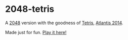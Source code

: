 # 2048-tetris
A [2048](http://git.io/2048) version with the goodness of [Tetris](https://github.com/prat0318/2048-tetris), [Atlantis 2014](style).

Made just for fun. [Play it here!](http://tomsun.github.io/2048-atlantis)

